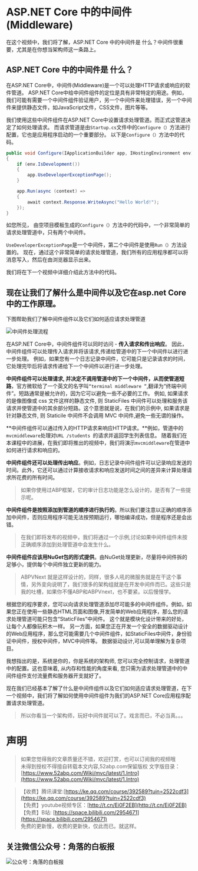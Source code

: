 # ASP.NET Core 中的中间件(Middleware)

在这个视频中，我们将了解，ASP.NET Core 中的中间件是 什么？中间件很重要，尤其是在你想当架构师这一条路上。


## ASP.NET Core 中的中间件是 什么？

在ASP.NET Core中，中间件(Middleware)是一个可以处理HTTP请求或响应的软件管道。
ASP.NET Core中给中间件组件的定位是具有非常特定的用途。例如，我们可能有需要一个中间件组件验证用户，另一个中间件来处理错误，另一个中间件来提供静态文件，如JavaScript文件，CSS文件，图片等等。

 
我们使用这些中间件组件在ASP.NET Core中设置请求处理管道。而正式这管道决定了如何处理请求。
而请求管道是由``Startup.cs``文件中的```Configure（）```方法进行配置，它也是应用程序启动的一个重要部分。
以下是```Configure（）```方法中的代码。
```csharp
public void Configure(IApplicationBuilder app, IHostingEnvironment env)
{
    if (env.IsDevelopment())
    {
        app.UseDeveloperExceptionPage();
    }

    app.Run(async (context) =>
    {
        await context.Response.WriteAsync("Hello World!");
    });
}
```
如您所见， 由空项目模板生成的```Configure（）```方法中的代码中，一个非常简单的请求处理管道中，只有两个中间件。




```UseDeveloperExceptionPage```是一个中间件，第二个中间件是使用```Run（）```方法设置的。
现在，通过这个非常简单的请求处理管道，我们所有的应用程序都可以将消息写入，然后在由浏览器显示出来。

我们将在下一个视频中详细介绍此方法中的代码。

## 现在让我们了解什么是中间件以及它在asp.net Core 中的工作原理。 

下图帮助我们了解中间件组件以及它们如何适应请求处理管道 

![中间件处理流程](https://upload-images.jianshu.io/upload_images/1979022-ffab02c669e4c8b2.png)

在ASP.NET Core中，中间件组件可以同时访问 - **传入请求和传出响应**。
因此，中间件组件可以处理传入请求并将该请求,传递给管道中的下一个中间件以进行进一步处理。
例如，如果您有一个日志记录中间件，它可能只是记录请求的时间，它处理完毕后将请求传递给下一个中间件以进行进一步处理。

**中间件组件可以处理请求, 并决定不调用管道中的下一个中间件，从而使管道短路**，官方微软给了一个英文的名字叫```“terminal middleware ”```,翻译为“终端中间件”。短路通常是被允许的，因为它可以避免一些不必要的工作。 
例如, 如果请求的是像图像或 css 文件这样的静态文件, 则 StaticFiles 中间件可以处理和服务该请求并使管道中的其余部分短路。这个意思就是说，在我们的示例中, 如果请求是针对静态文件, 则 Staticile 中间件不会调用 MVC 中间件,避免一些无谓的操作。

 
**中间件组件可以通过传入的HTTP请求来响应HTTP请求。**例如，管道中的```mvcmiddleware```处理对```URL /students ```的请求并返回学生列表信息。
随着我们在本课程中的进展，在我们即将推出的视频中，我们将演示```mvcmiddleware```在管道中如何进行请求和响应的。 


**中间件组件还可以处理传出响应**。例如，日志记录中间件组件可以记录响应发送的时间。此外，它还可以通过计算接收请求和响应发送时间之间的差异来计算处理请求所花费的所有时间。

> 如果你使用过ABP框架，它的审计日志功能是怎么设计的，是否有了一些提示呢。

**中间件组件是按照添加到管道的顺序进行执行的**。所以我们要注意以正确的顺序添加中间件，否则应用程序可能无法按预期运行，哪怕编译成功，但是程序还是会出错。

> 在我们即将发布的视频中，我们将通过一个示例,讨论如果中间件组件未按正确顺序添加到处理管道中会发生什么。 

**中间件组件应该用NuGet包的形式提供**。由NuGet处理更新，尽量将中间件拆的足够小，提供每个中间件独立更新的能力。

> ABPVNext 就是这样设计的，同样，很多人吼的微服务就是在干这个事情，另外变向说明了，我们很多的架构组就是在开发中间件而已。这些只是我的吐槽，如果你不懂ABP和ABPVnext，也不要紧。以后慢慢学。


根据您的程序要求，您可以向请求处理管道添加尽可能多的中间件组件。例如，如果您正在使用一些静态HTML页面和图像,开发简单的Web应用程序，那么您的请求处理管道可能只包含“StaticFiles”中间件。 这个就是模块化设计带来的好处，让每个人都像玩积木一样。
另一方面，如果您正在开发一个安全的数据驱动设计的Web应用程序，那么您可能需要几个中间件组件，如StaticFiles中间件，身份验证中间件，授权中间件，MVC中间件等。  数据驱动设计,可以简单理解为复杂项目。

 
我想指出的是，系统是你的，你是系统的架构师, 您可以完全控制请求，处理管道中的配置。这也意味着, 从内存和性能的角度来看, 您只需为请求处理管道中的中间件组件支付流量费和服务器开支就好了。



现在我们已经基本了解了什么是中间件组件以及它们如何适应请求处理管道，在下一个视频中，我们将了解如何使用中间件组件为我们的ASP.NET Core应用程序配置请求处理管道。 

> 所以你看当一个架构师，玩好中间件就可以了。戏言而已，不必当真。。。



# 声明

> 如果您觉得我的文章质量还不错，欢迎打赏，也可以订阅我的视频哦 </br>
未得到授权不得擅自转载本文内容,52abp.com保留版权
> 文字版目录： [https://www.52abp.com/Wiki/mvc/latest/1.Intro](https://www.52abp.com/Wiki/mvc/latest/1.Intro) </br>

> 【收费】腾讯课堂:[https://ke.qq.com/course/392589?tuin=2522cdf3](https://ke.qq.com/course/392589?tuin=2522cdf3) </br>
> 【免费】youtube视频专区：[http://t.cn/Ei0F2EB](http://t.cn/Ei0F2EB) </br>
>【免费】B站: [https://space.bilibili.com/2954671](https://space.bilibili.com/2954671) </br>
>免费的更新慢，收费的更新快，仅此而已。就这样。 </br>


## 关注微信公众号：角落的白板报
![公众号：角落的白板报](https://upload-images.jianshu.io/upload_images/1979022-f19c505c18160c16.png)















